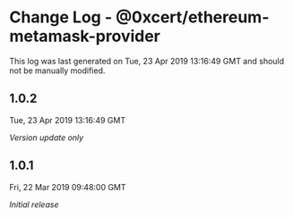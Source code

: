 # Change Log - @0xcert/ethereum-metamask-provider

This log was last generated on Tue, 23 Apr 2019 13:16:49 GMT and should not be manually modified.

## 1.0.2
Tue, 23 Apr 2019 13:16:49 GMT

*Version update only*

## 1.0.1
Fri, 22 Mar 2019 09:48:00 GMT

*Initial release*

